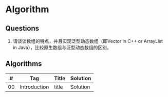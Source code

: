 # Algorithm

## Questions

1. 请谈谈数组的特点，并且实现泛型动态数组（即Vector in C++ or ArrayList in Java），比较原生数组与泛型动态数组的区别。

## Algorithms

|#|Tag|Title|Solution|
|:---:|:---:|:---|:---|
|00|Introduction|title|Solution|
